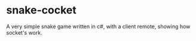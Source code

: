 # snake-cocket
A very simple snake game written in c#, with a client remote, showing how socket's work.
